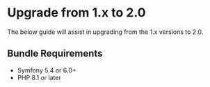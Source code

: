 # Upgrade from 1.x to 2.0

The below guide will assist in upgrading from the 1.x versions to 2.0.

## Bundle Requirements

- Symfony 5.4 or 6.0+
- PHP 8.1 or later
